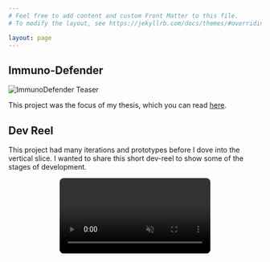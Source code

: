 ```yaml
---
# Feel free to add content and custom Front Matter to this file.
# To modify the layout, see https://jekyllrb.com/docs/themes/#overriding-theme-defaults

layout: page
---
```


## Immuno-Defender

![ImmunoDefender Teaser](/assets/images/immunodefender_teaser.png)

This project was the focus of my thesis, which you can read <a href="http://d-scholarship.pitt.edu/id/eprint/45354" target="_blank">here</a>.


## Dev Reel

This project had many iterations and prototypes before I dove into the vertical slice. I wanted to share this short dev-reel to show some of the stages of development.

<div style="display: flex; justify-content: center; align-items: center; margin-bottom: 1em;">
    <video src="/assets/images/immunodefender_devreel.mov" controls autoplay loop muted playsinline style="max-width: 100%; height: auto; border-radius: 8px;"></video>
</div>